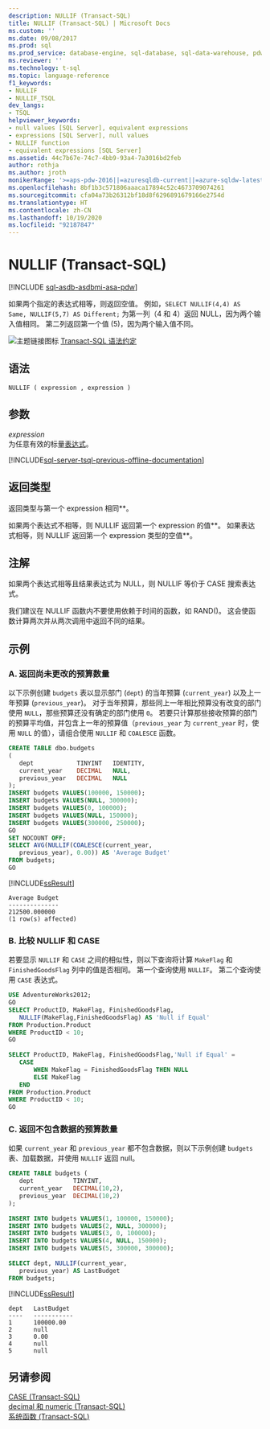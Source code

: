 ```yaml
---
description: NULLIF (Transact-SQL)
title: NULLIF (Transact-SQL) | Microsoft Docs
ms.custom: ''
ms.date: 09/08/2017
ms.prod: sql
ms.prod_service: database-engine, sql-database, sql-data-warehouse, pdw
ms.reviewer: ''
ms.technology: t-sql
ms.topic: language-reference
f1_keywords:
- NULLIF
- NULLIF_TSQL
dev_langs:
- TSQL
helpviewer_keywords:
- null values [SQL Server], equivalent expressions
- expressions [SQL Server], null values
- NULLIF function
- equivalent expressions [SQL Server]
ms.assetid: 44c7b67e-74c7-4bb9-93a4-7a3016bd2feb
author: rothja
ms.author: jroth
monikerRange: '>=aps-pdw-2016||=azuresqldb-current||=azure-sqldw-latest||>=sql-server-2016||=sqlallproducts-allversions||>=sql-server-linux-2017||=azuresqldb-mi-current'
ms.openlocfilehash: 8bf1b3c571806aaaca17894c52c4673709074261
ms.sourcegitcommit: cfa04a73b26312bf18d8f6296891679166e2754d
ms.translationtype: HT
ms.contentlocale: zh-CN
ms.lasthandoff: 10/19/2020
ms.locfileid: "92187847"
---
```

# <a name="nullif-transact-sql"></a>NULLIF (Transact-SQL)
[!INCLUDE [sql-asdb-asdbmi-asa-pdw](../../includes/applies-to-version/sql-asdb-asdbmi-asa-pdw.md)]

  如果两个指定的表达式相等，则返回空值。 例如，`SELECT NULLIF(4,4) AS Same, NULLIF(5,7) AS Different;` 为第一列（4 和 4）返回 NULL，因为两个输入值相同。 第二列返回第一个值 (5)，因为两个输入值不同。 
  
 ![主题链接图标](../../database-engine/configure-windows/media/topic-link.gif "“主题链接”图标") [Transact-SQL 语法约定](../../t-sql/language-elements/transact-sql-syntax-conventions-transact-sql.md)  
  
## <a name="syntax"></a>语法  
  
```syntaxsql  
NULLIF ( expression , expression )  
```  
  
## <a name="arguments"></a>参数  
 *expression*  
 为任意有效的标量[表达式](../../t-sql/language-elements/expressions-transact-sql.md)。  
  
[!INCLUDE[sql-server-tsql-previous-offline-documentation](../../includes/sql-server-tsql-previous-offline-documentation.md)]

## <a name="return-types"></a>返回类型
 返回类型与第一个 expression 相同**。  
  
 如果两个表达式不相等，则 NULLIF 返回第一个 expression 的值**。 如果表达式相等，则 NULLIF 返回第一个 expression 类型的空值**。  
  
## <a name="remarks"></a>注解  
 如果两个表达式相等且结果表达式为 NULL，则 NULLIF 等价于 CASE 搜索表达式。  
  
 我们建议在 NULLIF 函数内不要使用依赖于时间的函数，如 RAND()。 这会使函数计算两次并从两次调用中返回不同的结果。  
  
## <a name="examples"></a>示例  
  
### <a name="a-returning-budget-amounts-that-have-not-changed"></a>A. 返回尚未更改的预算数量  
 以下示例创建 `budgets` 表以显示部门 (`dept`) 的当年预算 (`current_year`) 以及上一年预算 (`previous_year`)。 对于当年预算，那些同上一年相比预算没有改变的部门使用 `NULL`，那些预算还没有确定的部门使用 `0`。 若要只计算那些接收预算的部门的预算平均值，并包含上一年的预算值（`previous_year` 为 `current_year` 时，使用 `NULL` 的值），请组合使用 `NULLIF` 和 `COALESCE` 函数。  
  
```sql  
CREATE TABLE dbo.budgets  
(  
   dept            TINYINT   IDENTITY,  
   current_year    DECIMAL   NULL,  
   previous_year   DECIMAL   NULL  
);  
INSERT budgets VALUES(100000, 150000);  
INSERT budgets VALUES(NULL, 300000);  
INSERT budgets VALUES(0, 100000);  
INSERT budgets VALUES(NULL, 150000);  
INSERT budgets VALUES(300000, 250000);  
GO    
SET NOCOUNT OFF;  
SELECT AVG(NULLIF(COALESCE(current_year,  
   previous_year), 0.00)) AS 'Average Budget'  
FROM budgets;  
GO  
```  
  
 [!INCLUDE[ssResult](../../includes/ssresult-md.md)]  
  
 ```
 Average Budget  
 --------------  
 212500.000000  
 (1 row(s) affected)
 ```  
  
### <a name="b-comparing-nullif-and-case"></a>B. 比较 NULLIF 和 CASE  
 若要显示 `NULLIF` 和 `CASE` 之间的相似性，则以下查询将计算 `MakeFlag` 和 `FinishedGoodsFlag` 列中的值是否相同。 第一个查询使用 `NULLIF`。 第二个查询使用 `CASE` 表达式。  
  
```sql  
USE AdventureWorks2012;  
GO  
SELECT ProductID, MakeFlag, FinishedGoodsFlag,   
   NULLIF(MakeFlag,FinishedGoodsFlag) AS 'Null if Equal'  
FROM Production.Product  
WHERE ProductID < 10;  
GO  
  
SELECT ProductID, MakeFlag, FinishedGoodsFlag,'Null if Equal' =  
   CASE  
       WHEN MakeFlag = FinishedGoodsFlag THEN NULL  
       ELSE MakeFlag  
   END  
FROM Production.Product  
WHERE ProductID < 10;  
GO  
```  

### <a name="c-returning-budget-amounts-that-contain-no-data"></a>C. 返回不包含数据的预算数量  
 如果 `current_year` 和 `previous_year` 都不包含数据，则以下示例创建 `budgets` 表、加载数据，并使用 `NULLIF` 返回 null。  
  
```sql  
CREATE TABLE budgets (  
   dept           TINYINT,  
   current_year   DECIMAL(10,2),  
   previous_year  DECIMAL(10,2)  
);  
  
INSERT INTO budgets VALUES(1, 100000, 150000);  
INSERT INTO budgets VALUES(2, NULL, 300000);  
INSERT INTO budgets VALUES(3, 0, 100000);  
INSERT INTO budgets VALUES(4, NULL, 150000);  
INSERT INTO budgets VALUES(5, 300000, 300000);  
  
SELECT dept, NULLIF(current_year,  
   previous_year) AS LastBudget  
FROM budgets;  
```  
  
 [!INCLUDE[ssResult](../../includes/ssresult-md.md)]  
  
 ```
 dept   LastBudget  
 ----   -----------  
 1      100000.00  
 2      null 
 3      0.00  
 4      null  
 5      null
 ```  
  
## <a name="see-also"></a>另请参阅  
 [CASE (Transact-SQL)](../../t-sql/language-elements/case-transact-sql.md)   
 [decimal 和 numeric (Transact-SQL)](../../t-sql/data-types/decimal-and-numeric-transact-sql.md)   
 [系统函数 (Transact-SQL)](../../relational-databases/system-functions/system-functions-category-transact-sql.md)  
  
  

